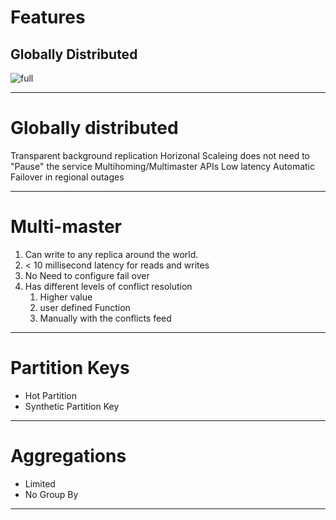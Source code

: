 # Features
## Globally Distributed
![full](https://docs.microsoft.com/en-us/azure/cosmos-db/media/distribute-data-globally/deployment-topology.png)

---

# Globally distributed
Transparent background replication
Horizonal Scaleing does not need to "Pause" the service
Multihoming/Multimaster APIs
Low latency
Automatic Failover in regional outages

---

# Multi-master
1. Can write to any replica around the world.
2. < 10 millisecond latency for reads and writes
3. No Need to configure fail over
4. Has different levels of conflict resolution
   1. Higher value
   2. user defined Function
   3. Manually with the conflicts feed

---

# Partition Keys
* Hot Partition
* Synthetic Partition Key

---

# Aggregations
* Limited
* No Group By

---
